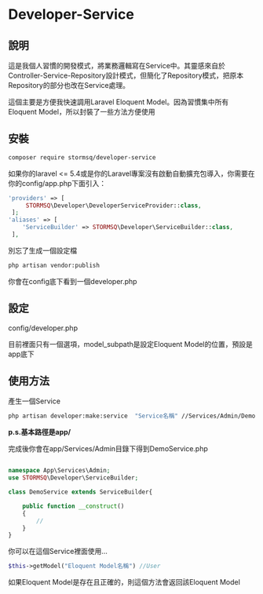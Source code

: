 # Developer-Service

## 說明

這是我個人習慣的開發模式，將業務邏輯寫在Service中。其靈感來自於Controller-Service-Repository設計模式，但簡化了Repository模式，把原本Repository的部分也改在Service處理。

這個主要是方便我快速調用Laravel Eloquent Model。因為習慣集中所有Eloquent Model，所以封裝了一些方法方便使用

## 安裝

```bash
composer require stormsq/developer-service
```

如果你的laravel <= 5.4或是你的Laravel專案沒有啟動自動擴充包導入，你需要在你的config/app.php下面引入：

```php
'providers' => [
     STORMSQ\Developer\DeveloperServiceProvider::class,
 ];
'aliases' => [
    'ServiceBuilder' => STORMSQ\Developer\ServiceBuilder::class,
 ],
```

別忘了生成一個設定檔

```bash
php artisan vendor:publish
```

你會在config底下看到一個developer.php

## 設定

config/developer.php

目前裡面只有一個選項，model_subpath是設定Eloquent Model的位置，預設是app底下

## 使用方法

產生一個Service

```bash
php artisan developer:make:service  "Service名稱" //Services/Admin/DemoService
```

**p.s.基本路徑是app/**

完成後你會在app/Services/Admin目錄下得到DemoService.php

```php

namespace App\Services\Admin;
use STORMSQ\Developer\ServiceBuilder;

class DemoService extends ServiceBuilder{

    public function __construct()
    {
        //
    }
}
```

你可以在這個Service裡面使用...

```php
$this->getModel("Eloquent Model名稱") //User
```

如果Eloquent Model是存在且正確的，則這個方法會返回該Eloquent Model
